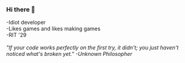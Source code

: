 ### Hi there 👋
-Idiot developer<br />
-Likes games and likes making games<br />
-RIT '29<br />
<br />
_"If your code works perfectly on the first try, it didn't; you just haven't noticed what's broken yet." -Unknown Philosopher_
<!--
**IanK524/IanK524** is a ✨ _special_ ✨ repository because its `README.md` (this file) appears on your GitHub profile.

Here are some ideas to get you started:

- 🔭 I’m currently working on ...
- 🌱 I’m currently learning ...
- 👯 I’m looking to collaborate on ...
- 🤔 I’m looking for help with ...
- 💬 Ask me about ...
- 📫 How to reach me: ...
- 😄 Pronouns: ...
- ⚡ Fun fact: ...
-->
